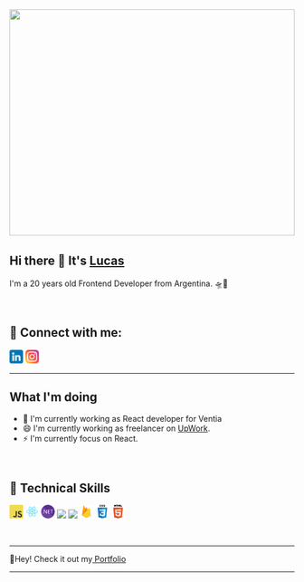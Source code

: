 <div align="center">
  <img height="400" width="100%" src="https://github.com/lucasFigueira1/lucasFigueira1/assets/109543824/d057fa19-1480-42d6-9c76-f9cd317ca2f2"  />
</div>

<h2> Hi there 👋 It's <a href="https://lucasfigueira.vercel.app/">Lucas</a> </h2>

I'm a 20 years old Frontend Developer from Argentina. 🛸🕺

<br>

<h2>🤝 Connect with me:</h2>
<a href="https://www.linkedin.com/in/lucas-figueira-489a19219/"><img src="./images/linkedin.png" width="24"></a>
<a href="https://www.instagram.com/lucas.figueira1/"><img src="./images/instagram.png" width="24"></a>

<hr></hr>

<h2>What I'm doing</h2>
<ul>
  <li>🦾 I'm currently working as React developer for Ventia</li>
  <li>😄 I'm currently working as freelancer on <a href="https://www.upwork.com/freelancers/~01a4b634b7aaee35fd">UpWork</a>.</li>
  <li>⚡ I'm currently focus on React.</li>
</ul>
<br>

<h2>💼 Technical Skills</h2>
<p dir="auto">
  <a><img src="https://raw.githubusercontent.com/github/explore/80688e429a7d4ef2fca1e82350fe8e3517d3494d/topics/javascript/javascript.png" width="24"></a>
  <a><img src="https://raw.githubusercontent.com/github/explore/80688e429a7d4ef2fca1e82350fe8e3517d3494d/topics/react/react.png" width="24"></a>
  <a><img src="https://raw.githubusercontent.com/github/explore/80688e429a7d4ef2fca1e82350fe8e3517d3494d/topics/dotnet/dotnet.png" width="24"></a>
  <a><img src="https://seeklogo.com/images/N/next-js-logo-8FCFF51DD2-seeklogo.com.png" width="24"></a>
  <a><img src="https://upload.wikimedia.org/wikipedia/commons/4/4c/Typescript_logo_2020.svg" width="24"></a>
  <a><img src="https://raw.githubusercontent.com/github/explore/80688e429a7d4ef2fca1e82350fe8e3517d3494d/topics/firebase/firebase.png" width="24"></a>
  <a><img src="https://raw.githubusercontent.com/github/explore/80688e429a7d4ef2fca1e82350fe8e3517d3494d/topics/css/css.png" width="24"></a>
  <a><img src="https://raw.githubusercontent.com/github/explore/80688e429a7d4ef2fca1e82350fe8e3517d3494d/topics/html/html.png" width="24"></a>
</p>
<br>

<hr></hr>
🙌Hey! Check it out my<a href="https://lucasfigueira.vercel.app/"> Portfolio</a>
<hr></hr>
<br>


<!--
**lucasFigueira1/lucasFigueira1** is a ✨ _special_ ✨ repository because its `README.md` (this file) appears on your GitHub profile.

Here are some ideas to get you started:

- 🔭 I’m currently working on ...
- 🌱 I’m currently learning ...
- 👯 I’m looking to collaborate on ...
- 🤔 I’m looking for help with ...
- 💬 Ask me about ...
- 📫 How to reach me: ...
- 😄 Pronouns: ...
- ⚡ Fun fact: ...
-->
